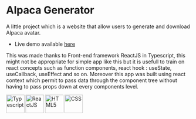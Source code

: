 # Alpaca Generator

A little project which is a website that allow users to generate and download Alpaca avatar.

- Live demo available [here](https://mattordre44.github.io/alpaca_generator/)

This was made thanks to Front-end framework ReactJS in Typescript, this might not be appropriate for simple app like this but it is usefull to train on react concepts such as function components, react hook : useState, useCallback, useEffect and so on. Moreover this app was built using react context which permit to pass data through the component tree without having to pass props down at every components level.

<img src="https://cdn-icons-png.flaticon.com/512/5968/5968381.png" alt="Typescript" width="50" align="left"/>
<img src="https://upload.wikimedia.org/wikipedia/commons/thumb/a/a7/React-icon.svg/640px-React-icon.svg.png" alt="ReactJS" width="50" align="left"/>
<img src="https://cdn-icons-png.flaticon.com/512/732/732212.png" alt="HTML5" width=50 align="left"/>
<img src="https://cdn-icons-png.flaticon.com/512/732/732190.png" alt="CSS" width=50 align="left"/>
